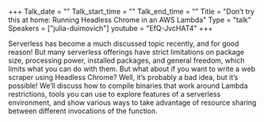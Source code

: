 +++
Talk_date = ""
Talk_start_time = ""
Talk_end_time = ""
Title = "Don’t try this at home: Running Headless Chrome in an AWS Lambda"
Type = "talk"
Speakers = ["julia-duimovich"]
youtube = "EfQ-JvcHAT4"
+++

Serverless has become a much discussed topic recently, and for good reason! But many serverless offerings have strict limitations on package size, processing power, installed packages, and general freedom, which limits what you can do with them. But what about if you want to write a web scraper using Headless Chrome? Well, it’s probably a bad idea, but it’s possible!  We’ll discuss how to compile binaries that work around Lambda restrictions, tools you can use to explore features of a  serverless environment, and show various ways to take advantage of resource sharing between different invocations of the function.
